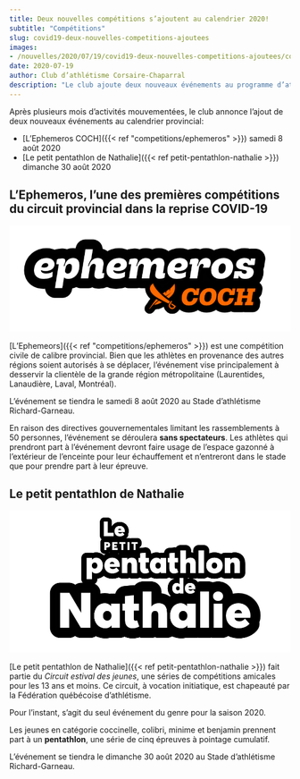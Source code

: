 ```yaml
---
title: Deux nouvelles compétitions s’ajoutent au calendrier 2020!
subtitle: "Compétitions"
slug: covid19-deux-nouvelles-competitions-ajoutees
images:
- /nouvelles/2020/07/19/covid19-deux-nouvelles-competitions-ajoutees/couverture.jpg
date: 2020-07-19
author: Club d’athlétisme Corsaire-Chaparral
description: "Le club ajoute deux nouveaux événements au programme d’athlétisme québécois."
---
```


Après plusieurs mois d’activités mouvementées, le club annonce l’ajout de deux nouveaux événements au calendrier provincial: 

- [L’Ephemeros COCH]({{< ref "competitions/ephemeros" >}}) samedi 8 août 2020
- [Le petit pentathlon de Nathalie]({{< ref petit-pentathlon-nathalie >}}) dimanche 30 août 2020

## L’Ephemeros, l’une des premières compétitions du circuit provincial dans la reprise COVID-19

![Logo ephemeros COCH](logo-ephemeros.png)

[L’Ephemeors]({{< ref "competitions/ephemeros" >}}) est une compétition civile de calibre provincial.
Bien que les athlètes en provenance des autres régions soient autorisés à se déplacer, l’événement vise principalement à desservir la clientèle de la grande région métropolitaine (Laurentides, Lanaudière, Laval, Montréal).

L’événement se tiendra le samedi 8 août 2020 au Stade d’athlétisme Richard-Garneau.

En raison des directives gouvernementales limitant les rassemblements à 50 personnes, l’événement se déroulera **sans spectateurs**.
Les athlètes qui prendront part à l’événement devront faire usage de l’espace gazonné à l’extérieur de l’enceinte pour leur échauffement et n’entreront dans le stade que pour prendre part à leur épreuve.

## Le petit pentathlon de Nathalie

![Logo petit pentathlon de Nathalie COCH](logo-petit-pentathlon-nathalie.png)

[Le petit pentathlon de Nathalie]({{< ref petit-pentathlon-nathalie >}}) fait partie du _Circuit estival des jeunes_, une séries de compétitions amicales pour les 13 ans et moins.
Ce circuit, à vocation initiatique, est chapeauté par la Fédération québécoise d’athlétisme.

Pour l’instant, s’agit du seul événement du genre pour la saison 2020.

Les jeunes en catégorie coccinelle, colibri, minime et benjamin prennent part à un **pentathlon**, une série de cinq épreuves à pointage cumulatif.

L’événement se tiendra le dimanche 30 août 2020 au Stade d’athlétisme Richard-Garneau.
